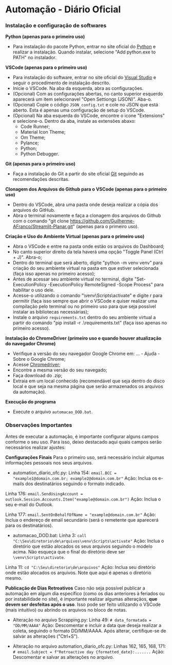 # Automação - Diário Oficial

### Instalação e configuração de softwares

**Python (apenas para o primeiro uso)**
- Para instalação do pacote Python, entrar no site oficial do [Python](https://www.python.org/downloads/windows/) e realizar a instalação. Quando instalar, selecione "Add python.exe to PATH" no instalador.

**VSCode (apenas para o primeiro uso)**
- Para instalação do software, entrar no site oficial do [Visual Studio](https://code.visualstudio.com/) e seguir o procedimento de instalação descrito.
- Inicie o VSCode. Na aba da esquerda, abra as configurações.
- (Opcional) Com as configurações abertas, no canto superior esquerdo aparecerá um item selecionavel "Open Settiongs (JSON)". Aba-o.
- (Opcional) Copie o código `JSON_config.txt` e cole no JSON que está aberto. Esta é apenas uma configuração de setup do VSCode.
- (Opcional) Na aba esquerda do VSCode, encontre o icone "Extensions" e selecione-o. Dentro da aba, instale as extensões abaxo:
  - Code Runner;
  - Material Icon Theme;
  - Om Theme;
  - Pylance;
  - Python;
  - Python Debugger.

**Git (apenas para o primeiro uso)**
- Faça a instalação do Git a partir do site oficial [Git](https://git-scm.com/downloads) seguindo as recomendações descritas.

**Clonagem dos Arquivos do Github para o VSCode (apenas para o primeiro uso)**
- Dentro do VSCode, abra uma pasta onde deseja realizar a cópia dos arquivos do GitHub.
- Abra o terminal novamente e faça a clonagem dos arquivos do Github com o comando "git clone https://github.com/Guilherme-AFranco/Streamlit-Planar.git" (apenas para o primeiro uso).

**Criação e Uso do Ambiente Virtual (apenas para o primeiro uso)**
- Abra o VSCode e entre na pasta onde estão os arquivos do Dashboard;
- No canto superior direito da tela haverá uma opção "Toggle Panel (Ctrl + J)". Abra-o;
- Dentro do terminal que será aberto, digite "python -m venv venv" para criação do seu ambiente virtual na pasta em que estiver selecionada (faça isso apenas no primeiro acesso);
- Antes de acessar seu ambiente virtual no terminal, digite "Set-ExecutionPolicy -ExecutionPolicy RemoteSigned -Scope Process" para habilitar o uso dele.
- Acesse-o utilizando o comando "\venv\Scripts\activate" e digite r para permitir (faça isso sempre que abrir o VSCode e quiser realizar uma compilação pelo terminal ou no primeiro uso para que seja possível instalar as bibliotecas necessárias);
- Instale o arquivo `requirements.txt` dentro do seu ambiente virtual a partir do comando "pip install -r .\requirements.txt" (faça isso apenas no primeiro acesso).

**Instalação do ChromeDriver (primeiro uso e quando houver atualização do navegador Chrome)**
- Verifique a versão do seu navegador Google Chrome em: ... - Ajuda - Sobre o Google Chrome;
- Acesse [Chromedriver](https://googlechromelabs.github.io/chrome-for-testing/);
- Encontre a mesma versão do seu navegado;
- Faça download do .zip;
- Extraia em um local conhecido (recomendável que seja dentro do disco local e que seja na mesma página que serão armazenados os arquivos da automação).

**Execução do programa**
- Execute o arquivo `automacao_DOD.bat`.

### Observações Importantes

Antes de executar a automação, é importante configurar alguns campos conforme o seu uso. Para isso, deixo destacado aqui quais campos serão necessários realizar ajustes:

**Configurações Finais**
Para o primeiro uso, será necessário incluir algumas informações pessoais nos seus arquivos.

- automation_diario_ofc.py:
Linha 154: `email.BCC = "example1@domain.com.br; example2@domain.com.br"`
Ação: Inclua os e-mails dos destinatários seguindo o formato indicado.

Linha 176: `email.SendUsingAccount = outlook.Session.Accounts.Item("example@domain.com.br")`
Ação: Inclua o seu e-mail do Outlook.

Linha 177: `email.SentOnBehalfOfName = "example@domain.com.br"`
Ação: Inclua o endereço de email secundário (será o remetente que aparecerá para os destinatários).

- automacao_DOD.bat:
Linha 3: `call "C:\Seu\diretorio\de\arquivos\venv\Scripts\activate"`
Ação: Inclua o diretório que estão alocados os seus arquivos seguindo o modelo acima. Não esqueça que o final do diretório deve ser `\venv\Scripts\activate`.

Linha 11: `cd "C:\Seu\diretorio\de\arquivos"`
Ação: Inclua seu diretório onde estão alocados os arquivos. Note que aqui é apenas o diretório mesmo.

**Publicação de Dias Retroativos**
Caso não seja possível publicar a automação em algum dia específico (como os dias anteriores à feriados ou por instabilidade no site), é importante realizar algumas alteraçãos, **que devem ser desfeitas após o uso**. Isso pode ser feito utilizando o VSCode (mais intuitivo) ou abrindo os arquivos no bloco de notas.

- Alteração no arquivo Scrapping.py:
Linha 49: `# data_formatada = "DD/MM/AAAA"`
Ação: Descomentar e incluir a data que deseja realizar a coleta, seguindo o formato DD/MM/AAAA. Após alterar, certifique-se de salvar as alterações ("Ctrl+S").

- Alteração no arquivo automation_diario_ofc.py:
Linhas 162, 165, 168, 171: `# email.Subject = f"Retroactive day {formatted_date}:.......`
Ação: Descomentar e salvar as alterações no arquivo.
